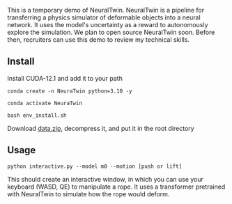 This is a temporary demo of NeuralTwin. NeuralTwin is a pipeline for transferring a physics simulator of deformable objects into a neural network. It uses the model's uncertainty as a reward to autonomously explore the simulation. We plan to open source NeuralTwin soon. Before then, recruiters can use this demo to review my technical skills. 

## Install
Install CUDA-12.1 and add it to your path

```conda create -n NeuraTwin python=3.10 -y```

```conda activate NeuraTwin```

```bash env_install.sh```

Download [data.zip](https://drive.google.com/file/d/1RkyE417ZKRnJ801gig7o7UhK6wKucxDX/view?usp=sharing), decompress it, and put it in the root directory 

## Usage
```python interactive.py --model m0 --motion [push or lift]```

This should create an interactive window, in which you can use your keyboard (WASD, QE) to manipulate a rope. It uses a transformer pretrained with NeuralTwin to simulate how the rope would deform. 